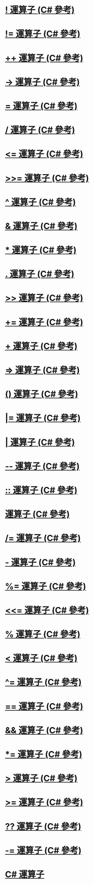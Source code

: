 # [! 運算子 (C# 參考)](logical-negation-operator.md)
# [!= 運算子 (C# 參考)](not-equal-operator.md)
# [++ 運算子 (C# 參考)](increment-operator.md)
# [-> 運算子 (C# 參考)](dereference-operator.md)
# [= 運算子 (C# 參考)](assignment-operator.md)
# [/ 運算子 (C# 參考)](division-operator.md)
# [<= 運算子 (C# 參考)](less-than-equal-operator.md)
# [>>= 運算子 (C# 參考)](right-shift-assignment-operator.md)
# [^ 運算子 (C# 參考)](xor-operator.md)
# [& 運算子 (C# 參考)](and-operator.md)
# [* 運算子 (C# 參考)](multiplication-operator.md)
# [. 運算子 (C# 參考)](member-access-operator.md)
# [>> 運算子 (C# 參考)](right-shift-operator.md)
# [+= 運算子 (C# 參考)](addition-assignment-operator.md)
# [+ 運算子 (C# 參考)](addition-operator.md)
# [=> 運算子 (C# 參考)](lambda-operator.md)
# [() 運算子 (C# 參考)](invocation-operator.md)
# [|= 運算子 (C# 參考)](or-assignment-operator.md)
# [| 運算子 (C# 參考)](or-operator.md)
# [-- 運算子 (C# 參考)](decrement-operator.md)
# [:: 運算子 (C# 參考)](namespace-alias-qualifer.md)
# [運算子 (C# 參考)](index-operator.md)
# [/= 運算子 (C# 參考)](subtraction-assignment-operator.md)
# [- 運算子 (C# 參考)](subtraction-operator.md)
# [%= 運算子 (C# 參考)](modulus-assignment-operator.md)
# [<<= 運算子 (C# 參考)](left-shift-assignment-operator.md)
# [% 運算子 (C# 參考)](modulus-operator.md)
# [< 運算子 (C# 參考)](less-than-operator.md)
# [^= 運算子 (C# 參考)](xor-assignment-operator.md)
# [== 運算子 (C# 參考)](equality-comparison-operator.md)
# [&& 運算子 (C# 參考)](conditional-and-operator.md)
# [*= 運算子 (C# 參考)](multiplication-assignment-operator.md)
# [> 運算子 (C# 參考)](greater-than-operator.md)
# [>= 運算子 (C# 參考)](greater-than-equal-operator.md)
# [?? 運算子 (C# 參考)](null-conditional-operator.md)
# [-= 運算子 (C# 參考)](subtraction-assignment-operator-1.md)
# [C# 運算子](index.md)
